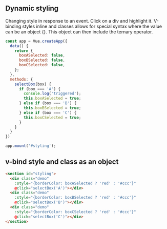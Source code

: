 ## Dynamic styling
Changing style in response to an event. Click on a div and highlight it.  V-binding styles
inline and classes allows for special syntax where the value can be an object {}. This
object can then include the ternary operator.

```javascript
const app = Vue.createApp({
  data() {
    return {
      boxASelected: false,
      boxBSelected: false,
      boxCSelected: false,
    };
  },
  methods: {
    selectBox(box) {
      if (box === 'A') {
        console.log('triggered');
        this.boxASelected = true;
      } else if (box === 'B') {
        this.boxBSelected = true;
      } else if (box === 'C') {
        this.boxCSelected = true;
      }
    }
  }
})

app.mount('#styling');
```

## v-bind style and class as an object
```html
<section id="styling">
  <div class="demo"
    :style="{borderColor: boxASelected ? 'red' : '#ccc'}"
    @click="selectBox('A')"></div>
  <div class="demo"
    :style="{borderColor: boxBSelected ? 'red' : '#ccc'}"
    @click="selectBox('B')"></div>
  <div class="demo"
    :style="{borderColor: boxCSelected ? 'red' : '#ccc'}"
    @click="selectBox('C')"></div>
</section>
```